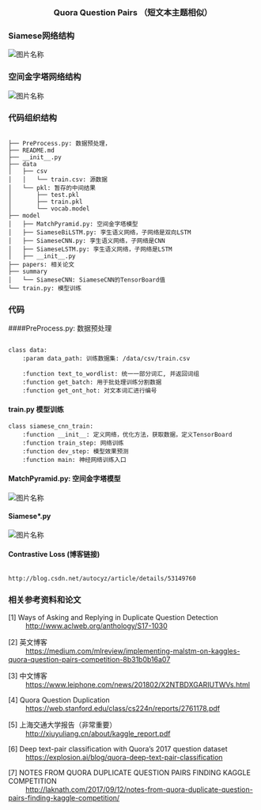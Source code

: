 ### <center>Quora Question Pairs （短文本主题相似）</center>

### Siamese网络结构

<img src="https://img-blog.csdn.net/20170704193321782?watermark/2/text/aHR0cDovL2Jsb2cuY3Nkbi5uZXQvdGhyaXZpbmdfZmNs/font/5a6L5L2T/fontsize/400/fill/I0JBQkFCMA==/dissolve/70/gravity/SouthEast" alt="图片名称" align=center>

### 空间金字塔网络结构



<img src="https://img-blog.csdn.net/20180611113108398?watermark/2/text/aHR0cHM6Ly9ibG9nLmNzZG4ubmV0L3NpbmF0XzMzNzQxNTQ3/font/5a6L5L2T/fontsize/400/fill/I0JBQkFCMA==/dissolve/70" alt="图片名称" align=center>

### 代码组织结构

<pre><code>
├── PreProcess.py: 数据预处理，
├── README.md
├── __init__.py
├── data
│   ├── csv
│   │   └── train.csv: 源数据
│   └── pkl: 暂存的中间结果
│       ├── test.pkl
│       ├── train.pkl
│       └── vocab.model
├── model
│   ├── MatchPyramid.py: 空间金字塔模型
│   ├── SiameseBiLSTM.py: 孪生语义网络，子网络是双向LSTM
│   ├── SiameseCNN.py: 孪生语义网络，子网络是CNN
│   ├── SiameseLSTM.py: 孪生语义网络，子网络是LSTM
│   ├── __init__.py
├── papers: 相关论文
├── summary
│   └── SiameseCNN: SiameseCNN的TensorBoard值
└── train.py: 模型训练
</code></pre>
	

### 代码

####PreProcess.py: 数据预处理

```

class data:
    :param data_path: 训练数据集: /data/csv/train.csv
    
    :function text_to_wordlist: 统一一部分词汇, 并返回词组
    :function get_batch: 用于批处理训练分割数据
    :function get_ont_hot: 对文本词汇进行编号
```

#### train.py 模型训练

```
class siamese_cnn_train:    
    :function __init__: 定义网络，优化方法，获取数据，定义TensorBoard
    :function train_step: 网络训练
    :function dev_step: 模型效果预测
    :function main: 神经网络训练入口
```

#### MatchPyramid.py: 空间金字塔模型

<img src="https://img-blog.csdn.net/20180611113108398?watermark/2/text/aHR0cHM6Ly9ibG9nLmNzZG4ubmV0L3NpbmF0XzMzNzQxNTQ3/font/5a6L5L2T/fontsize/400/fill/I0JBQkFCMA==/dissolve/70" alt="图片名称" align=center>

#### Siamese*.py

<img src="https://img-blog.csdn.net/20170704193321782?watermark/2/text/aHR0cDovL2Jsb2cuY3Nkbi5uZXQvdGhyaXZpbmdfZmNs/font/5a6L5L2T/fontsize/400/fill/I0JBQkFCMA==/dissolve/70/gravity/SouthEast" alt="图片名称" align=center>

#### Contrastive Loss (博客链接)

<pre><code>
http://blog.csdn.net/autocyz/article/details/53149760
</code></pre>



### 相关参考资料和论文

[1]  Ways of Asking and Replying in Duplicate Question Detection<br>
&ensp;&ensp;&ensp;&ensp;&ensp;http://www.aclweb.org/anthology/S17-1030 <br>

[2]  英文博客<br>
&ensp;&ensp;&ensp;&ensp;&ensp;https://medium.com/mlreview/implementing-malstm-on-kaggles-quora-question-pairs-competition-8b31b0b16a07<br>

[3]  中文博客<br>
&ensp;&ensp;&ensp;&ensp;&ensp;https://www.leiphone.com/news/201802/X2NTBDXGARIUTWVs.html<br>

[4]  Quora Question Duplication <br>
&ensp;&ensp;&ensp;&ensp;&ensp;https://web.stanford.edu/class/cs224n/reports/2761178.pdf <br>

[5]  上海交通大学报告（非常重要）<br>
&ensp;&ensp;&ensp;&ensp;&ensp;http://xiuyuliang.cn/about/kaggle_report.pdf <br>

[6]  Deep text-pair classification with Quora’s 2017 question dataset<br>
&ensp;&ensp;&ensp;&ensp;&ensp;https://explosion.ai/blog/quora-deep-text-pair-classification <br>

[7]  NOTES FROM QUORA DUPLICATE QUESTION PAIRS FINDING KAGGLE COMPETITION <br>
&ensp;&ensp;&ensp;&ensp;&ensp;http://laknath.com/2017/09/12/notes-from-quora-duplicate-question-pairs-finding-kaggle-competition/ <br>